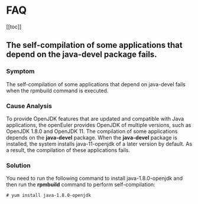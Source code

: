 # FAQ

[[toc]]

## The self-compilation of some applications that depend on the **java-devel** package fails.

### Symptom

The self-compilation of some applications that depend on java-devel fails when the rpmbuild command is executed.

### Cause Analysis

To provide OpenJDK features that are updated and compatible with Java applications, the openEuler provides OpenJDK of multiple versions, such as OpenJDK 1.8.0 and OpenJDK 11. The compilation of some applications depends on the **java-devel** package. When the **java-devel** package is installed, the system installs java-11-openjdk of a later version by default. As a result, the compilation of these applications fails.

### Solution

You need to run the following command to install java-1.8.0-openjdk and then run the **rpmbuild** command to perform self-compilation:

```
# yum install java-1.8.0-openjdk   

```
